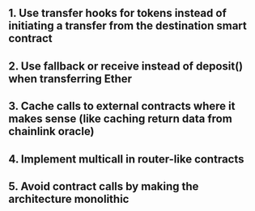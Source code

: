 ## 1. Use transfer hooks for tokens instead of initiating a transfer from the destination smart contract

## 2. Use fallback or receive instead of deposit() when transferring Ether

## 3. Cache calls to external contracts where it makes sense (like caching return data from chainlink oracle)

## 4. Implement multicall in router-like contracts

## 5. Avoid contract calls by making the architecture monolithic